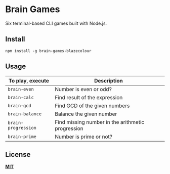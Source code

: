 # Brain Games
Six terminal-based CLI games built with Node.js.

## Install
```npm install -g brain-games-blazecolour```

## Usage

| To play, execute    | Description |
| -----------------   | ----------- |
| ```brain-even```    | Number is even or odd? |
| ```brain-calc```    | Find result of the expression |
| ```brain-gcd```     | Find GCD of the given numbers |
| ```brain-balance``` | Balance the given number |
| ```brain-progression```| Find missing number in the arithmetic progression |
| ```brain-prime```   | Number is prime or not? |

## License
**[MIT](./LICENSE)**
